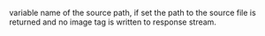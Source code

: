 variable name of the source path, if set the path to the source file is returned and no image tag is written to response stream.
